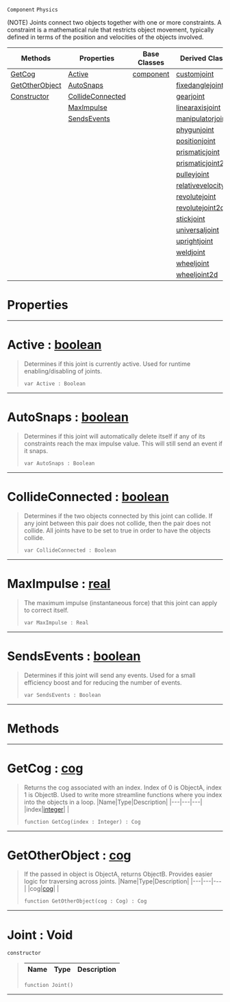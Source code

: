  `Component` `Physics`



(NOTE) Joints connect two objects together with one or more constraints. A constraint is a mathematical rule that restricts object movement, typically defined in terms of the position and velocities of the objects involved.

|Methods|Properties|Base Classes|Derived Classes|
|---|---|---|---|
|[ GetCog](https://github.com/zeroengineteam/ZeroDocs/blob/master/code_reference/class_reference/joint.markdown#getcog-zero-engine-docum)|[ Active](https://github.com/zeroengineteam/ZeroDocs/blob/master/code_reference/class_reference/joint.markdown#active-zero-engine-docum)|[component](https://github.com/zeroengineteam/ZeroDocs/blob/master/code_reference/class_reference/component.markdown)|[customjoint](https://github.com/zeroengineteam/ZeroDocs/blob/master/code_reference/class_reference/customjoint.markdown)|
|[ GetOtherObject](https://github.com/zeroengineteam/ZeroDocs/blob/master/code_reference/class_reference/joint.markdown#getotherobject-zero-engi)|[ AutoSnaps](https://github.com/zeroengineteam/ZeroDocs/blob/master/code_reference/class_reference/joint.markdown#autosnaps-zero-engine-do)| |[fixedanglejoint](https://github.com/zeroengineteam/ZeroDocs/blob/master/code_reference/class_reference/fixedanglejoint.markdown)|
|[ Constructor](https://github.com/zeroengineteam/ZeroDocs/blob/master/code_reference/class_reference/joint.markdown#joint-void)|[ CollideConnected](https://github.com/zeroengineteam/ZeroDocs/blob/master/code_reference/class_reference/joint.markdown#collideconnected-zero-en)| |[gearjoint](https://github.com/zeroengineteam/ZeroDocs/blob/master/code_reference/class_reference/gearjoint.markdown)|
| |[ MaxImpulse](https://github.com/zeroengineteam/ZeroDocs/blob/master/code_reference/class_reference/joint.markdown#maximpulse-zero-engine-d)| |[linearaxisjoint](https://github.com/zeroengineteam/ZeroDocs/blob/master/code_reference/class_reference/linearaxisjoint.markdown)|
| |[ SendsEvents](https://github.com/zeroengineteam/ZeroDocs/blob/master/code_reference/class_reference/joint.markdown#sendsevents-zero-engine)| |[manipulatorjoint](https://github.com/zeroengineteam/ZeroDocs/blob/master/code_reference/class_reference/manipulatorjoint.markdown)|
| | | |[phygunjoint](https://github.com/zeroengineteam/ZeroDocs/blob/master/code_reference/class_reference/phygunjoint.markdown)|
| | | |[positionjoint](https://github.com/zeroengineteam/ZeroDocs/blob/master/code_reference/class_reference/positionjoint.markdown)|
| | | |[prismaticjoint](https://github.com/zeroengineteam/ZeroDocs/blob/master/code_reference/class_reference/prismaticjoint.markdown)|
| | | |[prismaticjoint2d](https://github.com/zeroengineteam/ZeroDocs/blob/master/code_reference/class_reference/prismaticjoint2d.markdown)|
| | | |[pulleyjoint](https://github.com/zeroengineteam/ZeroDocs/blob/master/code_reference/class_reference/pulleyjoint.markdown)|
| | | |[relativevelocityjoint](https://github.com/zeroengineteam/ZeroDocs/blob/master/code_reference/class_reference/relativevelocityjoint.markdown)|
| | | |[revolutejoint](https://github.com/zeroengineteam/ZeroDocs/blob/master/code_reference/class_reference/revolutejoint.markdown)|
| | | |[revolutejoint2d](https://github.com/zeroengineteam/ZeroDocs/blob/master/code_reference/class_reference/revolutejoint2d.markdown)|
| | | |[stickjoint](https://github.com/zeroengineteam/ZeroDocs/blob/master/code_reference/class_reference/stickjoint.markdown)|
| | | |[universaljoint](https://github.com/zeroengineteam/ZeroDocs/blob/master/code_reference/class_reference/universaljoint.markdown)|
| | | |[uprightjoint](https://github.com/zeroengineteam/ZeroDocs/blob/master/code_reference/class_reference/uprightjoint.markdown)|
| | | |[weldjoint](https://github.com/zeroengineteam/ZeroDocs/blob/master/code_reference/class_reference/weldjoint.markdown)|
| | | |[wheeljoint](https://github.com/zeroengineteam/ZeroDocs/blob/master/code_reference/class_reference/wheeljoint.markdown)|
| | | |[wheeljoint2d](https://github.com/zeroengineteam/ZeroDocs/blob/master/code_reference/class_reference/wheeljoint2d.markdown)|


 #  Properties


---  
 #  Active : [boolean](https://github.com/zeroengineteam/ZeroDocs/blob/master/code_reference/nada_base_types/boolean.markdown)

> Determines if this joint is currently active. Used for runtime enabling/disabling of joints.
> ``` lang=cpp, name=Nada
> var Active : Boolean


---  
 #  AutoSnaps : [boolean](https://github.com/zeroengineteam/ZeroDocs/blob/master/code_reference/nada_base_types/boolean.markdown)

> Determines if this joint will automatically delete itself if any of its constraints reach the max impulse value. This will still send an event if it snaps.
> ``` lang=cpp, name=Nada
> var AutoSnaps : Boolean


---  
 #  CollideConnected : [boolean](https://github.com/zeroengineteam/ZeroDocs/blob/master/code_reference/nada_base_types/boolean.markdown)

> Determines if the two objects connected by this joint can collide. If any joint between this pair does not collide, then the pair does not collide. All joints have to be set to true in order to have the objects collide.
> ``` lang=cpp, name=Nada
> var CollideConnected : Boolean


---  
 #  MaxImpulse : [real](https://github.com/zeroengineteam/ZeroDocs/blob/master/code_reference/nada_base_types/real.markdown)

> The maximum impulse (instantaneous force) that this joint can apply to correct itself.
> ``` lang=cpp, name=Nada
> var MaxImpulse : Real


---  
 #  SendsEvents : [boolean](https://github.com/zeroengineteam/ZeroDocs/blob/master/code_reference/nada_base_types/boolean.markdown)

> Determines if this joint will send any events. Used for a small efficiency boost and for reducing the number of events.
> ``` lang=cpp, name=Nada
> var SendsEvents : Boolean


---  
 #  Methods


---  
 #  GetCog : [cog](https://github.com/zeroengineteam/ZeroDocs/blob/master/code_reference/class_reference/cog.markdown)

> Returns the cog associated with an index. Index of 0 is ObjectA, index 1 is ObjectB. Used to write more streamline functions where you index into the objects in a loop.
> |Name|Type|Description|
> |---|---|---|
> |index|[integer](https://github.com/zeroengineteam/ZeroDocs/blob/master/code_reference/nada_base_types/integer.markdown)| |
> ``` lang=cpp, name=Nada
> function GetCog(index : Integer) : Cog
> ``` 


---  
 #  GetOtherObject : [cog](https://github.com/zeroengineteam/ZeroDocs/blob/master/code_reference/class_reference/cog.markdown)

> If the passed in object is ObjectA, returns ObjectB. Provides easier logic for traversing across joints.
> |Name|Type|Description|
> |---|---|---|
> |cog|[cog](https://github.com/zeroengineteam/ZeroDocs/blob/master/code_reference/class_reference/cog.markdown)| |
> ``` lang=cpp, name=Nada
> function GetOtherObject(cog : Cog) : Cog
> ``` 


---  
 #  Joint : Void

 `constructor`

> 
> |Name|Type|Description|
> |---|---|---|
> ``` lang=cpp, name=Nada
> function Joint()
> ``` 


---  
 

 